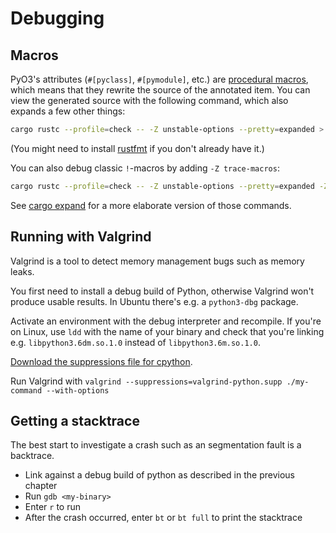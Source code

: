 # Debugging

## Macros

PyO3's attributes (`#[pyclass]`, `#[pymodule]`, etc.) are [procedural macros](https://doc.rust-lang.org/reference/procedural-macros.html), which means that they rewrite the source of the annotated item. You can view the generated source with the following command, which also expands a few other things:

```bash
cargo rustc --profile=check -- -Z unstable-options --pretty=expanded > expanded.rs; rustfmt expanded.rs
```

(You might need to install [rustfmt](https://github.com/rust-lang-nursery/rustfmt) if you don't already have it.)

You can also debug classic `!`-macros by adding `-Z trace-macros`:

```bash
cargo rustc --profile=check -- -Z unstable-options --pretty=expanded -Z trace-macros > expanded.rs; rustfmt expanded.rs
```

See [cargo expand](https://github.com/dtolnay/cargo-expand) for a more elaborate version of those commands.

## Running with Valgrind

Valgrind is a tool to detect memory management bugs such as memory leaks.

You first need to install a debug build of Python, otherwise Valgrind won't produce usable results. In Ubuntu there's e.g. a `python3-dbg` package.

Activate an environment with the debug interpreter and recompile. If you're on Linux, use `ldd` with the name of your binary and check that you're linking e.g. `libpython3.6dm.so.1.0` instead of `libpython3.6m.so.1.0`.

[Download the suppressions file for cpython](https://raw.githubusercontent.com/python/cpython/master/Misc/valgrind-python.supp).

Run Valgrind with `valgrind --suppressions=valgrind-python.supp ./my-command --with-options`

## Getting a stacktrace

The best start to investigate a crash such as an segmentation fault is a backtrace.

 * Link against a debug build of python as described in the previous chapter
 * Run `gdb <my-binary>`
 * Enter `r` to run
 * After the crash occurred, enter `bt` or `bt full` to print the stacktrace
